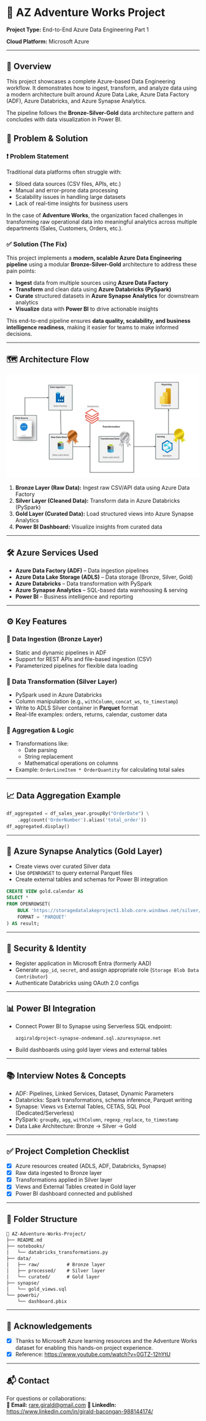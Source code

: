 # 🚀 AZ Adventure Works Project
**Project Type:** End-to-End Azure Data Engineering Part 1

**Cloud Platform:** Microsoft Azure  

---

## 📌 Overview

This project showcases a complete Azure-based Data Engineering workflow. It demonstrates how to ingest, transform, and analyze data using a modern architecture built around Azure Data Lake, Azure Data Factory (ADF), Azure Databricks, and Azure Synapse Analytics.

The pipeline follows the **Bronze-Silver-Gold** data architecture pattern and concludes with data visualization in Power BI.

## 🧩 Problem & Solution

### ❗ Problem Statement

Traditional data platforms often struggle with:

- Siloed data sources (CSV files, APIs, etc.)
- Manual and error-prone data processing
- Scalability issues in handling large datasets
- Lack of real-time insights for business users

In the case of **Adventure Works**, the organization faced challenges in transforming raw operational data into meaningful analytics across multiple departments (Sales, Customers, Orders, etc.).

### ✅ Solution (The Fix)

This project implements a **modern, scalable Azure Data Engineering pipeline** using a modular **Bronze-Silver-Gold** architecture to address these pain points:

- **Ingest** data from multiple sources using **Azure Data Factory**
- **Transform** and clean data using **Azure Databricks (PySpark)**
- **Curate** structured datasets in **Azure Synapse Analytics** for downstream analytics
- **Visualize** data with **Power BI** to drive actionable insights

This end-to-end pipeline ensures **data quality, scalability, and business intelligence readiness**, making it easier for teams to make informed decisions.



---

## 🗺️ Architecture Flow
![Alt Text](https://raw.githubusercontent.com/girald02/az_project_01/refs/heads/main/img/P1_Architecture.jpg)

1. **Bronze Layer (Raw Data):** Ingest raw CSV/API data using Azure Data Factory
2. **Silver Layer (Cleaned Data):** Transform data in Azure Databricks (PySpark)
3. **Gold Layer (Curated Data):** Load structured views into Azure Synapse Analytics
4. **Power BI Dashboard:** Visualize insights from curated data

---

## 🛠️ Azure Services Used

- **Azure Data Factory (ADF)** – Data ingestion pipelines
- **Azure Data Lake Storage (ADLS)** – Data storage (Bronze, Silver, Gold)
- **Azure Databricks** – Data transformation with PySpark
- **Azure Synapse Analytics** – SQL-based data warehousing & serving
- **Power BI** – Business intelligence and reporting

---

## ⚙️ Key Features

### 🔹 Data Ingestion (Bronze Layer)

- Static and dynamic pipelines in ADF
- Support for REST APIs and file-based ingestion (CSV)
- Parameterized pipelines for flexible data loading

### 🔸 Data Transformation (Silver Layer)

- PySpark used in Azure Databricks
- Column manipulation (e.g., `withColumn`, `concat_ws`, `to_timestamp`)
- Write to ADLS Silver container in **Parquet** format
- Real-life examples: orders, returns, calendar, customer data

### 🔶 Aggregation & Logic

- Transformations like:
  - Date parsing
  - String replacement
  - Mathematical operations on columns
- Example: `OrderLineItem * OrderQuantity` for calculating total sales

---

## 📈 Data Aggregation Example

```python
df_aggregated = df_sales_year.groupBy("OrderDate") \
    .agg(count('OrderNumber').alias('total_order'))
df_aggregated.display()
```

---

## 🧠 Azure Synapse Analytics (Gold Layer)

- Create views over curated Silver data
- Use `OPENROWSET` to query external Parquet files
- Create external tables and schemas for Power BI integration

```sql
CREATE VIEW gold.calendar AS
SELECT *
FROM OPENROWSET(
    BULK 'https://storagedatalakeproject1.blob.core.windows.net/silver/AdventureWorks_Calendar',
    FORMAT = 'PARQUET'
) AS result;
```

---

## 🔐 Security & Identity

- Register application in Microsoft Entra (formerly AAD)
- Generate `app_id`, `secret`, and assign appropriate role (`Storage Blob Data Contributor`)
- Authenticate Databricks using OAuth 2.0 configs

---

## 📊 Power BI Integration

- Connect Power BI to Synapse using Serverless SQL endpoint:
  ```
  azgiraldproject-synapse-ondemand.sql.azuresynapse.net
  ```
- Build dashboards using gold layer views and external tables

---

## 📚 Interview Notes & Concepts

- ADF: Pipelines, Linked Services, Dataset, Dynamic Parameters
- Databricks: Spark transformations, schema inference, Parquet writing
- Synapse: Views vs External Tables, CETAS, SQL Pool (Dedicated/Serverless)
- PySpark: `groupBy`, `agg`, `withColumn`, `regexp_replace`, `to_timestamp`
- Data Lake Architecture: Bronze → Silver → Gold

---

## ✅ Project Completion Checklist

- [x] Azure resources created (ADLS, ADF, Databricks, Synapse)
- [x] Raw data ingested to Bronze layer
- [x] Transformations applied in Silver layer
- [x] Views and External Tables created in Gold layer
- [x] Power BI dashboard connected and published

---

## 📂 Folder Structure

```
📁 AZ-Adventure-Works-Project/
├── README.md
├── notebooks/
│   └── databricks_transformations.py
├── data/
│   ├── raw/          # Bronze layer
│   ├── processed/    # Silver layer
│   └── curated/      # Gold layer
├── synapse/
│   └── gold_views.sql
└── powerbi/
    └── dashboard.pbix
```

---

## 🤝 Acknowledgements
- [x] Thanks to Microsoft Azure learning resources and the Adventure Works dataset for enabling this hands-on project experience.
- [x] Reference: https://www.youtube.com/watch?v=0GTZ-12hYtU
---

## 📬 Contact
For questions or collaborations:  
**📧 Email:** rare.girald@gmail.com
**🔗 LinkedIn:** https://www.linkedin.com/in/girald-bacongan-988144174/

